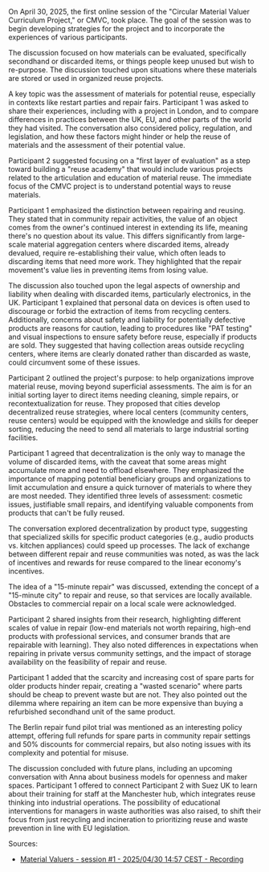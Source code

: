 On April 30, 2025, the first online session of the "Circular Material Valuer Curriculum Project," or CMVC, took place. The goal of the session was to begin developing strategies for the project and to incorporate the experiences of various participants.

The discussion focused on how materials can be evaluated, specifically secondhand or discarded items, or things people keep unused but wish to re-purpose. The discussion touched upon situations where these materials are stored or used in organized reuse projects.

A key topic was the assessment of materials for potential reuse, especially in contexts like restart parties and repair fairs. Participant 1 was asked to share their experiences, including with a project in London, and to compare differences in practices between the UK, EU, and other parts of the world they had visited. The conversation also considered policy, regulation, and legislation, and how these factors might hinder or help the reuse of materials and the assessment of their potential value.

Participant 2 suggested focusing on a "first layer of evaluation" as a step toward building a "reuse academy" that would include various projects related to the articulation and education of material reuse. The immediate focus of the CMVC project is to understand potential ways to reuse materials.

Participant 1 emphasized the distinction between repairing and reusing. They stated that in community repair activities, the value of an object comes from the owner's continued interest in extending its life, meaning there's no question about its value. This differs significantly from large-scale material aggregation centers where discarded items, already devalued, require re-establishing their value, which often leads to discarding items that need more work. They highlighted that the repair movement's value lies in preventing items from losing value.

The discussion also touched upon the legal aspects of ownership and liability when dealing with discarded items, particularly electronics, in the UK. Participant 1 explained that personal data on devices is often used to discourage or forbid the extraction of items from recycling centers. Additionally, concerns about safety and liability for potentially defective products are reasons for caution, leading to procedures like "PAT testing" and visual inspections to ensure safety before reuse, especially if products are sold. They suggested that having collection areas outside recycling centers, where items are clearly donated rather than discarded as waste, could circumvent some of these issues.

Participant 2 outlined the project's purpose: to help organizations improve material reuse, moving beyond superficial assessments. The aim is for an initial sorting layer to direct items needing cleaning, simple repairs, or recontextualization for reuse. They proposed that cities develop decentralized reuse strategies, where local centers (community centers, reuse centers) would be equipped with the knowledge and skills for deeper sorting, reducing the need to send all materials to large industrial sorting facilities.

Participant 1 agreed that decentralization is the only way to manage the volume of discarded items, with the caveat that some areas might accumulate more and need to offload elsewhere. They emphasized the importance of mapping potential beneficiary groups and organizations to limit accumulation and ensure a quick turnover of materials to where they are most needed. They identified three levels of assessment: cosmetic issues, justifiable small repairs, and identifying valuable components from products that can't be fully reused.

The conversation explored decentralization by product type, suggesting that specialized skills for specific product categories (e.g., audio products vs. kitchen appliances) could speed up processes. The lack of exchange between different repair and reuse communities was noted, as was the lack of incentives and rewards for reuse compared to the linear economy's incentives.

The idea of a "15-minute repair" was discussed, extending the concept of a "15-minute city" to repair and reuse, so that services are locally available. Obstacles to commercial repair on a local scale were acknowledged.

Participant 2 shared insights from their research, highlighting different scales of value in repair (low-end materials not worth repairing, high-end products with professional services, and consumer brands that are repairable with learning). They also noted differences in expectations when repairing in private versus community settings, and the impact of storage availability on the feasibility of repair and reuse.

Participant 1 added that the scarcity and increasing cost of spare parts for older products hinder repair, creating a "wasted scenario" where parts should be cheap to prevent waste but are not. They also pointed out the dilemma where repairing an item can be more expensive than buying a refurbished secondhand unit of the same product.

The Berlin repair fund pilot trial was mentioned as an interesting policy attempt, offering full refunds for spare parts in community repair settings and 50% discounts for commercial repairs, but also noting issues with its complexity and potential for misuse.

The discussion concluded with future plans, including an upcoming conversation with Anna about business models for openness and maker spaces. Participant 1 offered to connect Participant 2 with Suez UK to learn about their training for staff at the Manchester hub, which integrates reuse thinking into industrial operations. The possibility of educational interventions for managers in waste authorities was also raised, to shift their focus from just recycling and incineration to prioritizing reuse and waste prevention in line with EU legislation.

Sources:

* [Material Valuers \- session \#1 \- 2025/04/30 14:57 CEST \- Recording](https://drive.google.com/open?id=17Y-asRdD5LXXYY3YfpdwEe0aL3K6tGV8)

